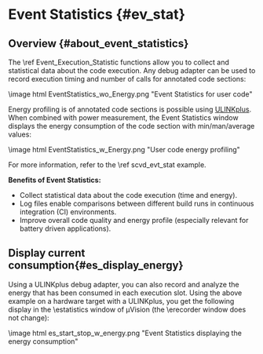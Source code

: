 # Event Statistics {#ev_stat}

## Overview {#about_event_statistics}

The \ref Event_Execution_Statistic functions allow you to collect and statistical data about the code execution. Any 
debug adapter can be used to record execution timing and number of calls for annotated code sections:

\image html EventStatistics_wo_Energy.png "Event Statistics for user code"

Energy profiling is of annotated code sections is possible using <a href="https://developer.arm.com/Tools%20and%20Software/ULINKplus">ULINKplus</a>. 
When combined with power measurement, the Event Statistics window displays the energy consumption of the code section with min/man/average values:

\image html EventStatistics_w_Energy.png "User code energy profiling"

For more information, refer to the \ref scvd_evt_stat example.

**Benefits of Event Statistics:**
 - Collect statistical data about the code execution (time and energy).
 - Log files enable comparisons between different build runs in continuous integration (CI) environments.
 - Improve overall code quality and energy profile (especially relevant for battery driven applications).

## Display current consumption{#es_display_energy}

Using a ULINKplus debug adapter, you can also record and analyze the
energy that has been consumed in each execution slot. Using the above example on a hardware target with a ULINKplus, you get the
following display in the \estatistics window of µVision (the \erecorder window does not change):

\image html es_start_stop_w_energy.png "Event Statistics displaying the energy consumption"
